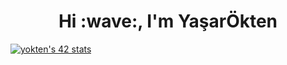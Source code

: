 <h1 align="center"><color=red>Hi :wave:, I'm YaşarÖkten</color></h1>
<a href="https://github.com/oakoudad/badge42"><img src="https://badge.mediaplus.ma/binary/yokten?1337Badge=off&UM6P=off" alt="yokten's 42 stats" /></a>
